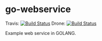
# go-webservice

Travis: [![Build Status](https://travis-ci.org/DieterReuter/go-webservice.svg)](https://travis-ci.org/DieterReuter/go-webservice)
Drone: [![Build Status](https://drone.perlan.net/api/badge/github.com/DieterReuter/go-webservice/status.svg?branch=master)](https://drone.perlan.net/github.com/DieterReuter/go-webservice)

Example web service in GOLANG.
